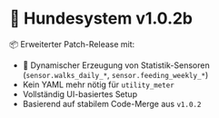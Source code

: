 # 🐾 Hundesystem v1.0.2b

📦 Erweiterter Patch-Release mit:

- 🧠 Dynamischer Erzeugung von Statistik-Sensoren (`sensor.walks_daily_*`, `sensor.feeding_weekly_*`)
- Kein YAML mehr nötig für `utility_meter`
- Vollständig UI-basiertes Setup
- Basierend auf stabilem Code-Merge aus `v1.0.2`

